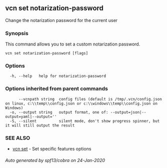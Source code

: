 ## vcn set notarization-password

Change the notarization password for the current user

### Synopsis

This command allows you to set a custom notarization password.

```
vcn set notarization-password [flags]
```

### Options

```
  -h, --help   help for notarization-password
```

### Options inherited from parent commands

```
      --vcnpath string  config files (default is /tmp/.vcn/config.json on linux, c:\\temp\\config.json or c:\\windows\\temp\\config.json on Windows)
  -o, --output string   output format, one of: --output=json|--output=yaml|--output=''
  -S, --silent          silent mode, don't show progress spinner, but it will still output the result
```

### SEE ALSO

* [vcn set](vcn_set.md)	 - Set specific features options

###### Auto generated by spf13/cobra on 24-Jan-2020
